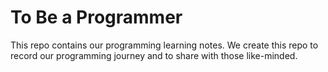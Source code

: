 # To Be a Programmer 
This repo contains our programming learning notes. We create this repo to record our programming journey and to share with those like-minded.
